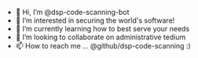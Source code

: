 - 👋 Hi, I’m @dsp-code-scanning-bot
- 👀 I’m interested in securing the world's software!
- 🌱 I’m currently learning how to best serve your needs
- 💞️ I’m looking to collaborate on administrative tedium
- 📫 How to reach me ... @github/dsp-code-scanning :)

<!---
dsp-code-scanning-bot/dsp-code-scanning-bot is a ✨ special ✨ repository because its `README.md` (this file) appears on your GitHub profile.
You can click the Preview link to take a look at your changes.
--->
